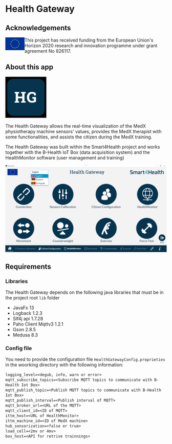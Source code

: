 # Health Gateway

## Acknowledgements

<img src="./img/eu.jpg" align="left" alt="European Flag" width="60">

This project has received funding from the European Union's Horizon 2020 research and innovation programme under grant agreement No 826117.

## About this app

<img src="./img/icon_s4h.jpg"/>

The Health Gateway allows the real-time visualization of the MedX physiotherapy machine sensors' values, provides the MedX therapist with some functionalities, and assists the citizen during the MedX training.

The Health Gateway was built within the Smart4Health project and works together with the B-Health IoT Box (data acquisition system) and the HealthMonitor software (user management and training)

<img src="./img/hg.png"/>

## Requirements

### Libraries

The Health Gateway depends on the following java libraries that must be in the project root `lib` folder
- JavaFx 13
- Logback 1.2.3
- Slf4j api 1.7.28
- Paho Client Mqttv3 1.2.1
- Gson 2.8.5
- Medusa 8.3

### Config file

You need to provide the configuration file `HealthGatewayConfig.proprieties` in the woorking directory with the following information: 

```
logging_level=<degub, info, warn or error>
mqtt_subscribe_topics=<Subscribe MQTT topics to communicate with B-Health Iot Box>
mqtt_publish_topic=<Publish MQTT topics to communicate with B-Health Iot Box>
mqtt_publish_interval=<Publish interval of MQTT>
mqtt_broker_url=<URL of the MQTT>
mqtt_client_id=<ID of MQTT>
ittm_host=<URL of HealthMonitor>
ittm_machine_id=<ID of MedX machine>
hub_sensorization=<false or true>
load_cell=<2mv or 4mv>
box_host=<API for retrive trainnings>
```